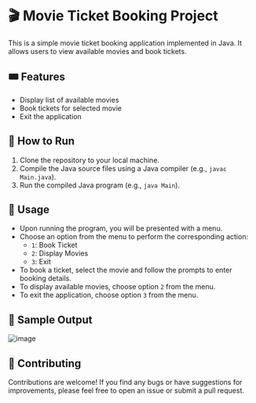 # 🎬 Movie Ticket Booking Project

This is a simple movie ticket booking application implemented in Java. It allows users to view available movies and book tickets.

## 🎟️ Features

- Display list of available movies
- Book tickets for selected movie
- Exit the application

## 🚀 How to Run

1. Clone the repository to your local machine.
2. Compile the Java source files using a Java compiler (e.g., `javac Main.java`).
3. Run the compiled Java program (e.g., `java Main`).

## 📝 Usage

- Upon running the program, you will be presented with a menu.
- Choose an option from the menu to perform the corresponding action:
  - `1`: Book Ticket
  - `2`: Display Movies
  - `3`: Exit
- To book a ticket, select the movie and follow the prompts to enter booking details.
- To display available movies, choose option `2` from the menu.
- To exit the application, choose option `3` from the menu.

## 📄 Sample Output
![image](https://github.com/jha-nikita/Kaggle_Bank-Churn/assets/115389358/9bc57150-be54-4d1d-b0c0-69704e7b6ae7)

## 🤝 Contributing

Contributions are welcome! If you find any bugs or have suggestions for improvements, please feel free to open an issue or submit a pull request.
